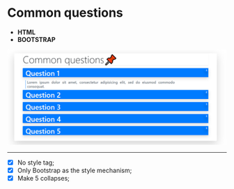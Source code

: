 # Common questions 
- **HTML**
- **BOOTSTRAP**




![screenshot-project](screenshot.png)

---


- [x] No style tag;
- [x] Only Bootstrap as the style mechanism;
- [x] Make 5 collapses;
